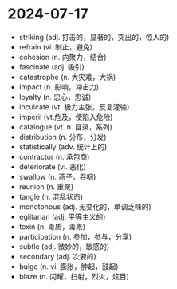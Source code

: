 # 2024-07-17

- striking (adj. 打击的，显著的，突出的，惊人的)
- refrain (vi. 制止，避免)
- cohesion (n. 内聚力，结合)
- fascinate (adj. 吸引)
- catastrophe (n. 大灾难，大祸)
- impact (n. 影响，冲击力)
- loyalty (n. 忠心，忠诚)
- inculcate (vt. 极力主张，反复灌输)
- imperil (vt.危及，使陷入危险)
- catalogue (vt. n. 目录，系列)
- distribution (n. 分布，分发)
- statistically (adv. 统计上的)
- contractor (n. 承包商)
- deteriorate (vi. 恶化)
- swallow (n. 燕子，吞咽)
- reunion (n. 重聚)
- tangle (n. 混乱状态)
- monotonous (adj. 无变化的，单调乏味的)
- eglitarian (adj. 平等主义的)
- toxin (n. 毒质，毒素)
- participation (n. 参加，参与，分享)
- subtle (adj. 微妙的，敏感的)
- secondary (adj. 次要的)
- bulge (n. vi. 膨胀，肿起，鼓起)
- blaze (n. 闪耀，扫射，烈火，炫目)